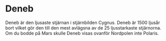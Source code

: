 # Deneb

Deneb är den ljusaste stjärnan i stjärnbilden Cygnus. Deneb är 1500 ljusår bort
vilket gör den till den mest avlägsna av de 25 ljusstarkaste stjärnorna. Om du
bodde på Mars skulle Deneb visas ovanför Nordpolen inte Polaris.
